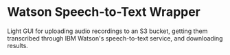 # Watson Speech-to-Text Wrapper

Light GUI for uploading audio recordings to an S3 bucket, getting them transcribed
through IBM Watson's speech-to-text service, and downloading results.
